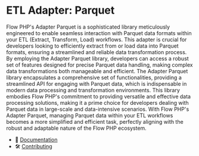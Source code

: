 # ETL Adapter: Parquet

Flow PHP's Adapter Parquet is a sophisticated library meticulously engineered to enable seamless interaction with
Parquet data formats within your ETL (Extract, Transform, Load) workflows. This adapter is crucial for developers
looking to efficiently extract from or load data into Parquet formats, ensuring a streamlined and reliable data
transformation process. By employing the Adapter Parquet library, developers can access a robust set of features
designed for precise Parquet data handling, making complex data transformations both manageable and efficient. The
Adapter Parquet library encapsulates a comprehensive set of functionalities, providing a streamlined API for engaging
with Parquet data, which is indispensable in modern data processing and transformation environments. This library
embodies Flow PHP's commitment to providing versatile and effective data processing solutions, making it a prime choice
for developers dealing with Parquet data in large-scale and data-intensive scenarios. With Flow PHP's Adapter Parquet,
managing Parquet data within your ETL workflows becomes a more simplified and efficient task, perfectly aligning with
the robust and adaptable nature of the Flow PHP ecosystem.

- 📜 [Documentation](https://github.com/flow-php/flow/blob/1.x/README.md)
- 🛠️ [Contributing](https://github.com/flow-php/flow/blob/1.x/CONTRIBUTING.md)
